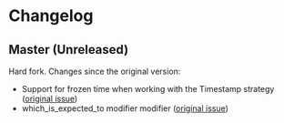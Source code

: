 # Changelog

## Master (Unreleased)

Hard fork. Changes since the original version:
- Support for frozen time when working with the Timestamp strategy ([original issue](https://github.com/nwallace/active_record_block_matchers/issues/10))
- which_is_expected_to modifier modifier ([original issue](https://github.com/nwallace/active_record_block_matchers/issues/9))
